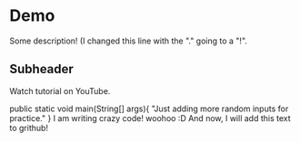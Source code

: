 # Demo

Some description! (I changed this line with the "." going to a "!".

## Subheader

Watch tutorial on YouTube. 

public static void main(String[] args){
    "Just adding more random inputs for practice."
}
I am writing crazy code! woohoo :D
And now, I will add this text to grithub!
